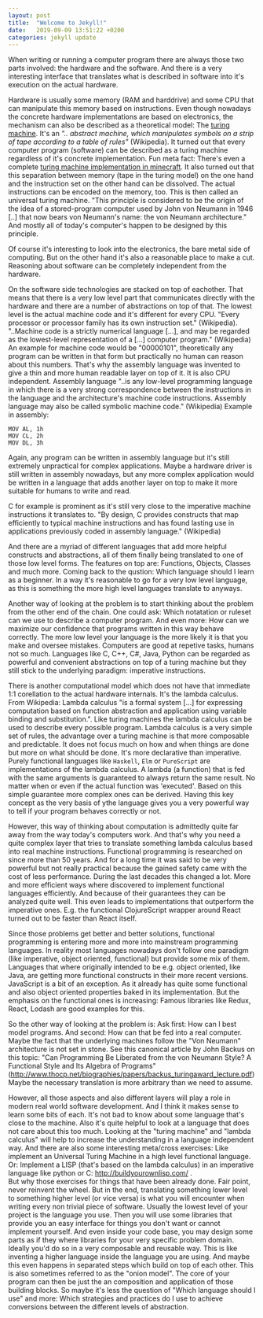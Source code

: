 ```yaml
---
layout: post
title:  "Welcome to Jekyll!"
date:   2019-09-09 13:51:22 +0200
categories: jekyll update
---
```


When writing or running a computer program there are always those two parts involved: the hardware and the software. And there is a very interesting interface that translates what is described in software into it's execution on the actual hardware.

Hardware is usually some memory (RAM and harddrive) and some CPU that can manipulate this memory based on instructions. Even though nowadays the concrete hardware implementations are based on electronics, the mechanism can also be described as a theoretical model: The [turing machine](https://en.wikipedia.org/wiki/Turing_machine). It's an <cite>".. abstract machine, which manipulates symbols on a strip of tape according to a table of rules"</cite> (Wikipedia). It turned out that every computer program (software)  can be described as a turing machine regardless of it's concrete implementation. Fun meta fact: There's even a complete [turing machine implementation in minecraft](https://www.youtube.com/watch?v=1X21HQphy6I).
It also turned out that this separation between memory (tape in the turing model) on the one hand and the instruction set on the other hand can be dissolved. The actual instructions can be encoded on the memory, too. This is then called an universal turing machine. "This principle is considered to be the origin of the idea of a stored-program computer used by John von Neumann in 1946 [..] that now bears von Neumann's name: the von Neumann architecture." And mostly all of today's computer's happen to be designed by this principle.

Of course it's interesting to look into the electronics, the bare metal side of computing. But on the other hand it's also a reasonable place to make a cut. Reasoning about software can be completely independent from the hardware.

On the software side technologies are stacked on top of eachother. That means that there is a very low level part that communicates directly with the hardware and there are a number of abstractions on top of that. The lowest level is the actual machine code and it's different for every CPU. "Every processor or processor family has its own instruction set." (Wikipedia). "..Machine code is a strictly numerical language [...], and may be regarded as the lowest-level representation of a [...] computer program." (Wikipedia)
An example for machine code would be "00000101", theoretically any program can be written in that form but practically no human can reason about this numbers. That's why the assembly language was invented to give a thin and more human readable layer on top of it. It is also CPU independent. Assembly language "..is any low-level programming language in which there is a very strong correspondence between the instructions in the language and the architecture's machine code instructions. Assembly language may also be called symbolic machine code." (Wikipedia)
Example in assembly:
```
MOV AL, 1h
MOV CL, 2h
MOV DL, 3h
```
Again, any program can be written in assembly language but it's still extremely unpractical for complex applications. Maybe a hardware driver is still written in assembly nowadays, but any more complex application would be written in a language that adds another layer on top to make it more suitable for humans to write and read.

C for example is prominent as it's still very close to the imperative machine instructions it translates to. "By design, C provides constructs that map efficiently to typical machine instructions and has found lasting use in applications previously coded in assembly language." (Wikipedia)

And there are a myriad of different languages that add more helpful constructs and abstractions, all of them finally being translated to one of those low level forms. The features on top are: Functions, Objects, Classes and much more. Coming back to the qustion: Which language should I learn as a beginner. In a way it's reasonable to go for a very low level language, as this is something the more high level languages translate to anyways.

Another way of looking at the problem is to start thinking about the problem from the other end of the chain. One could ask: Which notatation or ruleset can we use to describe a computer program. And even more: How can we maximize our confidence that programs written in this way behave correctly. The more low level your language is the more likely it is that you make and oversee mistakes. Computers are good at repetive tasks, humans not so much. Languages like C, C++, C#, Java, Python can be regarded as powerful and convenient abstractions on top of a turing machine but they still stick to the underlying paradigm: imperative instructions.

There is another computational model which does not have that immediate 1:1 corellation to the actual hardware internals. It's the lambda calculus. From Wikipedia: Lambda calculus "is a formal system [...] for expressing computation based on function abstraction and application using variable binding and substitution.". Like turing machines the lambda calculus can be used to describe every possible program.
Lambda calculus is a very simple set of rules, the advantage over a turing machine is that more composable and predictable. It does not focus much on how and when things are done but more on what should be done. It's more declarative than imperative. Purely functional languages like `Haskell`, `Elm` or `PureScript` are implementations of the lambda calculus. A lambda (a function) that is fed with the same arguments is guaranteed to always return the same result. No matter when or even if the actual function was 'executed'. Based on this simple guarantee more complex ones can be derived. Having this key concept as the very basis of ythe language gives you a very powerful way to tell if your program behaves correctly or not.

However, this way of thinking about computation is admittedly quite far away from the way today's computers work. And that's why you need a quite complex layer that tries to translate something lambda calculus based into real machine instructions. Functional programming is researched on since more than 50 years. And for a long time it was said to be very powerful but not really practical because the gained safety came with the cost of less performance. During the last decades this changed a lot. More and more efficient ways where discovered to implement functional languages efficiently. And because of their guarantees they can be analyzed quite well. This even leads to implementations that outperform the imperative ones. E.g. the functional ClojureScript wrapper around React turned out to be faster than React itself.

Since those problems get better and better solutions, functional programming is entering more and more into mainstream programming languages. In reality most languages nowadays don't follow one paradigm (like imperative, object oriented, functional) but provide some mix of them. Languages that where originally intended to be e.g. object oriented, like Java, are getting more functional constructs in their more recent versions. JavaScript is a bit of an exception. As it already has quite some functional and also object oriented properties baked in its implementation. But the emphasis on the functional ones is increasing: Famous libraries like Redux, React, Lodash are good examples for this.

So the other way of looking at the problem is: Ask first: How can I best model programs. And second: How can that be fed into a real computer. Maybe the fact that the underlying machines follow the "Von Neumann" architecture is not set in stone. See this canonical article by John Backus on this topic: "Can Programming Be Liberated from the von Neumann Style? A Functional Style and Its Algebra of Programs" (http://www.thocp.net/biographies/papers/backus_turingaward_lecture.pdf)
Maybe the necessary translation is more arbitrary than we need to assume.

However, all those aspects and also different layers will play a role in modern real world software development. And I think it makes sense to learn some bits of each. It's not bad to know about some language that's close to the machine. Also it's quite helpful to look at a language that does not care about this too much. Looking at the "turing machine" and "lambda calculus" will help to increase the understanding in a language independent way. And there are also some interesting meta/cross exercises: Like implement an Universal Turing Machine in a high level functional language. Or: Implement a LISP (that's based on the lambda calculus) in an imperative language like python or C: http://buildyourownlisp.com/ .  
But why those exercises for things that have been already done. Fair point, never reinvent the wheel. But in the end, translating something lower level to something higher level (or vice versa) is what you will encounter when writing every non trivial piece of software. Usually the lowest level of your project is the language you use. Then you will use some libraries that provide you an easy interface for things you don't want or cannot implement yourself. And even inside your code base, you may design some parts as if they where libraries for your very specific problem domain. Ideally you'd do so in a very composable and reusable way. This is like inventing a higher language inside the language you are using. And maybe this even happens in separated steps which build on top of each other. This is also sometimes referred to as the "onion model". The core of your program can then be just the an composition and application of those building blocks. So maybe it's less the question of "Which language should I use" and more: Which strategies and practices do I use to achieve conversions between the different levels of abstraction.